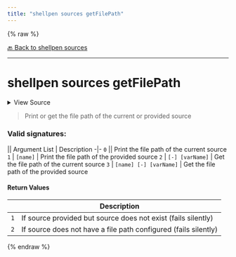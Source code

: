 ```yaml
---
title: "shellpen sources getFilePath"
---
```


{% raw %}





[🔙 Back to shellpen sources](/api/shellpen/sources)

---







<!-- Todo, if there are no subcommands under the child commands, use a smaller heading size -->

# shellpen sources getFilePath



<details>
  <summary>View Source</summary>

{% endraw %}
{% highlight sh %}

local __shellpen__sources_getFilePath_sourceIndex=''

if [ $# -eq 0 ]
then
  shellpen -- getSourceIndex - __shellpen__sources_getFilePath_sourceIndex
  local __shellpen__sources_getFilePath_sourceFilePath="${_SHELLPEN_SOURCES_FILE_PATHS["$__shellpen__sources_getFilePath_sourceIndex"]}"
  [ -z "$__shellpen__sources_getFilePath_sourceFilePath" ] && return 2
  printf '%s' "$__shellpen__sources_getFilePath_sourceFilePath"
elif [ $# -eq 1 ]
then
  shellpen -- getSourceIndex "$1" - __shellpen__sources_getFilePath_sourceIndex || return 1
  local __shellpen__sources_getFilePath_sourceFilePath="${_SHELLPEN_SOURCES_FILE_PATHS["$__shellpen__sources_getFilePath_sourceIndex"]}"
  [ -z "$__shellpen__sources_getFilePath_sourceFilePath" ] && return 2
  printf '%s' "$__shellpen__sources_getFilePath_sourceFilePath"
elif [ $# -eq 2 ]
then
  if [ "$1" = '-' ]
  then
    shellpen -- getSourceIndex - __shellpen__sources_getFilePath_sourceIndex
    local __shellpen__sources_getFilePath_sourceFilePath="${_SHELLPEN_SOURCES_FILE_PATHS["$__shellpen__sources_getFilePath_sourceIndex"]}"
    [ -z "$__shellpen__sources_getFilePath_sourceFilePath" ] && return 2
    printf -v "$2" '%s' "$__shellpen__sources_getFilePath_sourceFilePath"
  else
    shellpen -- errors argumentError '%s\n%s' 'Invalid arguments' "Command: shellpen ${__shellpen__originalCliCommands[*]}"
    return 1
  fi
else
  shellpen -- errors argumentError '%s\n%s' 'Invalid arguments' "Command: shellpen ${__shellpen__originalCliCommands[*]}"
  return 1
fi
{% endhighlight %}
{% raw %}

</details>



> Print or get the file path of the current or provided source

### Valid signatures:

|| Argument List | Description
-|-
`0` || Print the file path of the current source
`1` | `[name]` | Print the file path of the provided source
`2` | `[-] [varName]` | Get the file path of the current source
`3` | `[name] [-] [varName]` | Get the file path of the provided source





#### Return Values

| | Description |
|-|-------------|
| `1` | If source provided but source does not exist (fails silently) |
| `2` | If source does not have a file path configured (fails silently) |





  
{% endraw %}
